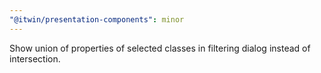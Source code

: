```yaml
---
"@itwin/presentation-components": minor
---
```


Show union of properties of selected classes in filtering dialog instead of intersection.
